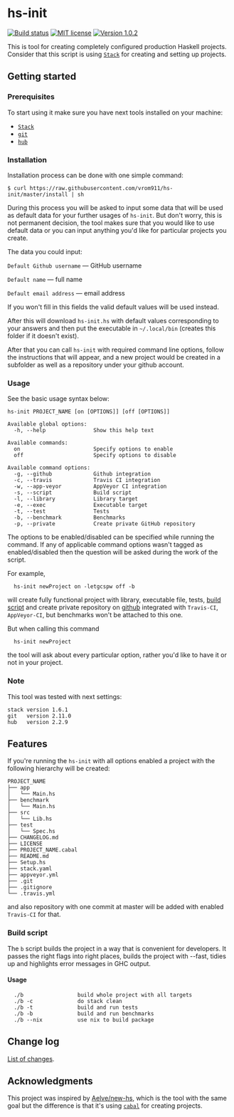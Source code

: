 # hs-init

[![Build status](https://secure.travis-ci.org/vrom911/hs-init.svg)](http://travis-ci.org/vrom911/hs-init)
[![MIT license](https://img.shields.io/badge/license-MIT-blue.svg)](https://github.com/vrom911/hs-init/blob/master/LICENSE)
[![Version 1.0.2](https://img.shields.io/badge/version-v1.0.3-fabfff.svg)](https://github.com/vrom911/hs-init/blob/master/CHANGELOG.md)

This is tool for creating completely configured production Haskell projects.
Consider that this script is using [`Stack`](http://haskellstack.org) for
creating and setting up projects.

## Getting started

### Prerequisites

To start using it make sure you have next tools installed on your machine:
* [`Stack`](http://haskellstack.org)
* [`git`](https://git-scm.com)
* [`hub`](https://github.com/github/hub)

### Installation

Installation process can be done with one simple command:

    $ curl https://raw.githubusercontent.com/vrom911/hs-init/master/install | sh

During this process you will be asked to input some data that will be used as default
data for your further usages of `hs-init`. But don't worry, this is not permanent
decision, the tool makes sure that you would like to use default data or you can
input anything you'd like for particular projects you create.

The data you could input:

`Default Github username` — GitHub username

`Default name` — full name

`Default email address` — email address


If you won't fill in this fields the valid default values will be used instead.

After this will download `hs-init.hs` with default values corresponding to your
answers and then put the executable in `~/.local/bin` (creates this folder if
it doesn't exist).

After that you can call `hs-init` with required command line options, follow
the instructions that will appear, and a new project would be created in a subfolder
as well as a repository under your github account.

### Usage

See the basic usage syntax below:

```
hs-init PROJECT_NAME [on [OPTIONS]] [off [OPTIONS]]

Available global options:
  -h, --help               Show this help text

Available commands:
  on                       Specify options to enable
  off                      Specify options to disable

Available command options:
  -g, --github             Github integration
  -c, --travis             Travis CI integration
  -w, --app-veyor          AppVeyor CI integration
  -s, --script             Build script
  -l, --library            Library target
  -e, --exec               Executable target
  -t, --test               Tests
  -b, --benchmark          Benchmarks
  -p, --private            Create private GitHub repository
```

The options to be enabled/disabled can be specified while running the command.
If any of applicable command options wasn't tagged as enabled/disabled then
the question will be asked during the work of the script.

For example,

```
  hs-init newProject on -letgcspw off -b
```
will create fully functional project with library, executable file, tests,
[build script](#build-script) and create private repository on [github](https://github.com)
integrated with `Travis-CI`, `AppVeyor-CI`, but benchmarks won't be attached to this one.

But when calling this command

```
  hs-init newProject
```

the tool will ask about every particular option, rather you'd like to have it
or not in your project.

### Note

This tool was tested with next settings:

    stack version 1.6.1
    git   version 2.11.0
    hub   version 2.2.9

## Features

If you're running the `hs-init` with all options enabled a project with the following
hierarchy will be created:

```
PROJECT_NAME
├── app
│   └── Main.hs
├── benchmark
│   └── Main.hs
├── src
│   └── Lib.hs
├── test
│   └── Spec.hs
├── CHANGELOG.md
├── LICENSE
├── PROJECT_NAME.cabal
├── README.md
├── Setup.hs
├── stack.yaml
├── appveyor.yml
├── .git
├── .gitignore
└── .travis.yml
```
and also repository with one commit at master will be added with enabled `Travis-CI` for that.

### Build script

The `b` script builds the project in a way that is convenient for developers.
It passes the right flags into right places, builds the project with --fast,
tidies up and highlights error messages in GHC output.

#### Usage

```
  ./b                 build whole project with all targets
  ./b -c              do stack clean
  ./b -t              build and run tests
  ./b -b              build and run benchmarks
  ./b --nix           use nix to build package
```

## Change log

[List of changes](https://github.com/vrom911/hs-init/blob/master/CHANGELOG.md).

## Acknowledgments

This project was inspired by [Aelve/new-hs](https://github.com/aelve/new-hs#readme),
which is the tool with the same goal but the difference is that it's using
[`cabal`](https://www.haskell.org/cabal/) for creating projects.
